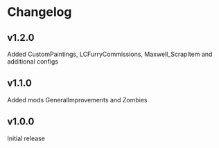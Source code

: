 # Changelog

## v1.2.0

Added CustomPaintings, LCFurryCommissions, Maxwell_ScrapItem and additional configs

## v1.1.0

Added mods GeneralImprovements and Zombies

## v1.0.0

Initial release
